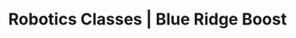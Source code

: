 ---
page_title: "Robotics at Blue Ridge Boost"
page_subtitle: "Small group classes"
title: "Robotics Classes | Blue Ridge Boost"
section: classes
selected_subject: "Robotics"
layout: "list"
---